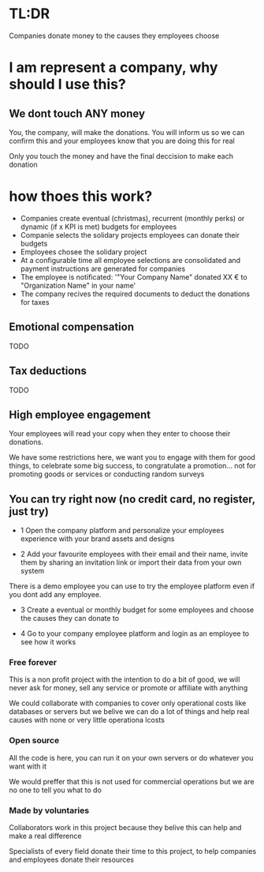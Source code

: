 # TL:DR

Companies donate money to the causes they employees choose

# I am represent a company, why should I use this?

## We dont touch ANY money

You, the company, will make the donations. You will inform us so we can confirm this and your employees know that you are doing this for real

Only you touch the money and have the final deccision to make each donation

# how thoes this work?

- Companies create eventual (christmas), recurrent (monthly perks) or dynamic (if x KPI is met) budgets for employees
- Companie selects the solidary projects employees can donate their budgets
- Employees chosee the solidary project
- At a configurable time all employee selections are consolidated and payment instructions are generated for companies
- The employee is notificated: '"Your Company Name" donated XX € to "Organization Name" in your name'
- The company recives the required documents to deduct the donations for taxes

## Emotional compensation

TODO

## Tax deductions

TODO

## High employee engagement

Your employees will read your copy when they enter to choose their donations.

We have some restrictions here, we want you to engage with them for good things, to celebrate some big success, to congratulate a promotion... not for promoting goods or services or conducting random surveys

## You can try right now (no credit card, no register, just try)

- 1 Open the company platform and personalize your employees experience with your brand assets and designs

- 2 Add your favourite employees with their email and their name, invite them by sharing an invitation link or import their data from your own system

There is a demo employee you can use to try the employee platform even if you dont add any employee.

- 3 Create a eventual or monthly budget for some employees and choose the causes they can donate to

- 4 Go to your company employee platform and login as an employee to see how it works

### Free forever

This is a non profit project with the intention to do a bit of good, we will never ask for money, sell any service or promote or affiliate with anything

We could collaborate with companies to cover only operational costs like databases or servers but we belive we can do a lot of things and help real causes with none or very little operationa lcosts

### Open source

All the code is here, you can run it on your own servers or do whatever you want with it

We would preffer that this is not used for commercial operations but we are no one to tell you what to do

### Made by voluntaries

Collaborators work in this project because they belive this can help and make a real difference

Specialists of every field donate their time to this project, to help companies and employees donate their resources
